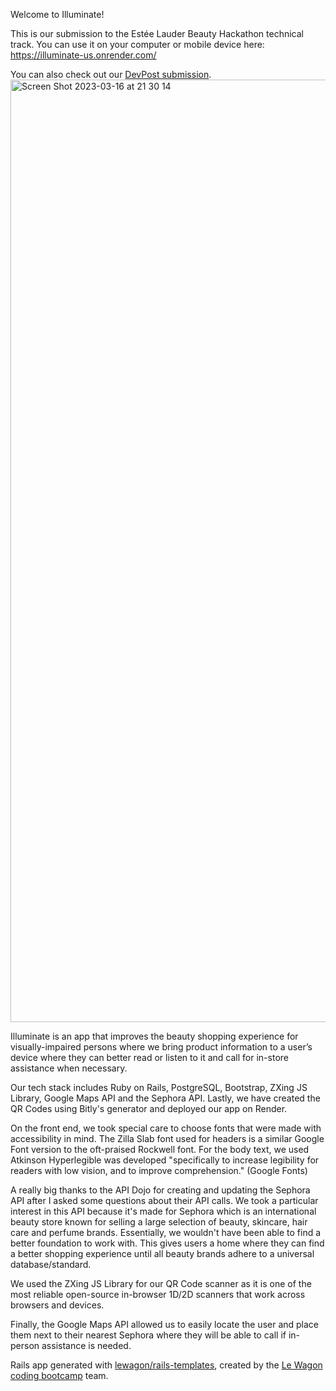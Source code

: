 Welcome to Illuminate! 

This is our submission to the Estée Lauder Beauty Hackathon technical track. You can use it on your computer or mobile device here: https://illuminate-us.onrender.com/

You can also check out our [DevPost submission](https://devpost.com/software/le-wagon-el-hackathon-project).
<img width="1508" alt="Screen Shot 2023-03-16 at 21 30 14" src="https://user-images.githubusercontent.com/59029920/225745793-c923e132-869e-4e3f-b880-13fd26d5599c.png">

Illuminate is an app that improves the beauty shopping experience for visually-impaired persons where we bring product information to a user’s device where they can better read or listen to it and call for in-store assistance when necessary.

Our tech stack includes Ruby on Rails, PostgreSQL, Bootstrap, ZXing JS Library, Google Maps API and the Sephora API. Lastly, we have created the QR Codes using Bitly's generator and deployed our app on Render.

On the front end, we took special care to choose fonts that were made with accessibility in mind. The Zilla Slab font used for headers is a similar Google Font version to the oft-praised Rockwell font. For the body text, we used Atkinson Hyperlegible was developed "specifically to increase legibility for readers with low vision, and to improve comprehension." (Google Fonts)

A really big thanks to the API Dojo for creating and updating the Sephora API after I asked some questions about their API calls. We took a particular interest in this API because it's made for Sephora which is an international beauty store known for selling a large selection of beauty, skincare, hair care and perfume brands. Essentially, we wouldn't have been able to find a better foundation to work with. This gives users a home where they can find a better shopping experience until all beauty brands adhere to a universal database/standard.

We used the ZXing JS Library for our QR Code scanner as it is one of the most reliable open-source in-browser 1D/2D scanners that work across browsers and devices.

Finally, the Google Maps API allowed us to easily locate the user and place them next to their nearest Sephora where they will be able to call if in-person assistance is needed.

Rails app generated with [lewagon/rails-templates](https://github.com/lewagon/rails-templates), created by the [Le Wagon coding bootcamp](https://www.lewagon.com) team.
